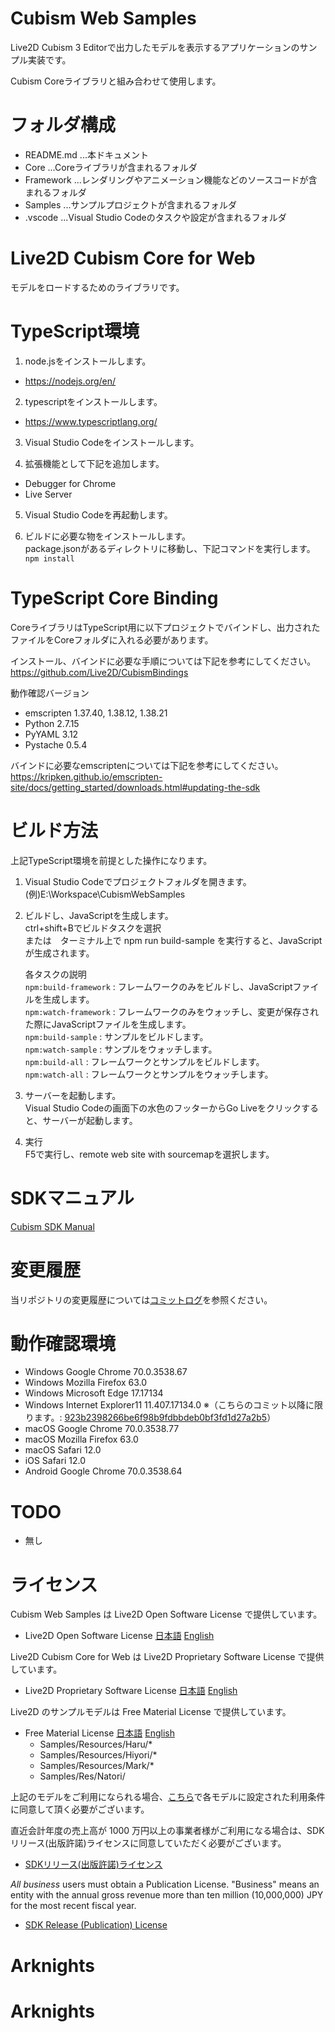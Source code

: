 # Cubism Web Samples

Live2D Cubism 3 Editorで出力したモデルを表示するアプリケーションのサンプル実装です。  

Cubism Coreライブラリと組み合わせて使用します。  


# フォルダ構成

- README.md  ...本ドキュメント
- Core       ...Coreライブラリが含まれるフォルダ
- Framework  ...レンダリングやアニメーション機能などのソースコードが含まれるフォルダ
- Samples    ...サンプルプロジェクトが含まれるフォルダ
- .vscode    ...Visual Studio Codeのタスクや設定が含まれるフォルダ


# Live2D Cubism Core for Web

モデルをロードするためのライブラリです。


# TypeScript環境

1. node.jsをインストールします。  

- https://nodejs.org/en/  

2. typescriptをインストールします。  

- https://www.typescriptlang.org/  

3. Visual Studio Codeをインストールします。  

4. 拡張機能として下記を追加します。  

- Debugger for Chrome
- Live Server

5. Visual Studio Codeを再起動します。  

6. ビルドに必要な物をインストールします。  
package.jsonがあるディレクトリに移動し、下記コマンドを実行します。  
`npm install`


# TypeScript Core Binding

CoreライブラリはTypeScript用に以下プロジェクトでバインドし、出力されたファイルをCoreフォルダに入れる必要があります。  

インストール、バインドに必要な手順については下記を参考にしてください。  
https://github.com/Live2D/CubismBindings

動作確認バージョン
- emscripten 1.37.40, 1.38.12, 1.38.21  
- Python 2.7.15  
- PyYAML 3.12  
- Pystache 0.5.4  

バインドに必要なemscriptenについては下記を参考にしてください。  
https://kripken.github.io/emscripten-site/docs/getting_started/downloads.html#updating-the-sdk


# ビルド方法

上記TypeScript環境を前提とした操作になります。  

1. Visual Studio Codeでプロジェクトフォルダを開きます。  
(例)E:\Workspace\CubismWebSamples

2. ビルドし、JavaScriptを生成します。  
ctrl+shift+Bでビルドタスクを選択  
または　ターミナル上で npm run build-sample を実行すると、JavaScriptが生成されます。

    各タスクの説明  
    `npm:build-framework`   : フレームワークのみをビルドし、JavaScriptファイルを生成します。  
    `npm:watch-framework`   : フレームワークのみをウォッチし、変更が保存された際にJavaScriptファイルを生成します。  
    `npm:build-sample`      : サンプルをビルドします。  
    `npm:watch-sample`      : サンプルをウォッチします。  
    `npm:build-all`         : フレームワークとサンプルをビルドします。  
    `npm:watch-all`         : フレームワークとサンプルをウォッチします。  

3. サーバーを起動します。  
Visual Studio Codeの画面下の水色のフッターからGo Liveをクリックすると、サーバーが起動します。

4. 実行  
F5で実行し、remote web site with sourcemapを選択します。


# SDKマニュアル

[Cubism SDK Manual](http://docs.live2d.com/cubism-sdk-manual/top/)


# 変更履歴

当リポジトリの変更履歴については[コミットログ](https://github.com/Live2D/CubismWebSamples/commits/master)を参照ください。


# 動作確認環境

- Windows Google Chrome 70.0.3538.67  
- Windows Mozilla Firefox 63.0  
- Windows Microsoft Edge 17.17134  
- Windows Internet Explorer11 11.407.17134.0  ※（こちらのコミット以降に限ります。: [923b2398266be6f98b9fdbbdeb0bf3fd1d27a2b5](https://github.com/Live2D/CubismWebSamples/commit/923b2398266be6f98b9fdbbdeb0bf3fd1d27a2b5)）
- macOS Google Chrome 70.0.3538.77  
- macOS Mozilla Firefox 63.0  
- macOS Safari 12.0  
- iOS Safari 12.0  
- Android Google Chrome 70.0.3538.64  


# TODO
- 無し


# ライセンス

Cubism Web Samples は Live2D Open Software License で提供しています。
- Live2D Open Software License 
[日本語](http://www.live2d.com/eula/live2d-open-software-license-agreement_jp.html) 
[English](http://www.live2d.com/eula/live2d-open-software-license-agreement_en.html) 


Live2D Cubism Core for Web は Live2D Proprietary Software License で提供しています。
 - Live2D Proprietary Software License 
[日本語](http://www.live2d.com/eula/live2d-proprietary-software-license-agreement_jp.html) 
[English](http://www.live2d.com/eula/live2d-proprietary-software-license-agreement_en.html) 


Live2D のサンプルモデルは Free Material License で提供しています。
- Free Material License 
[日本語](http://www.live2d.com/eula/live2d-free-material-license-agreement_jp.html) 
[English](http://www.live2d.com/eula/live2d-free-material-license-agreement_en.html) 
   - Samples/Resources/Haru/*
   - Samples/Resources/Hiyori/*
   - Samples/Resources/Mark/*
   - Samples/Res/Natori/

上記のモデルをご利用になられる場合、[こちら](https://docs.live2d.com/cubism-editor-manual/sample-model/)で各モデルに設定された利用条件に同意して頂く必要がございます。

直近会計年度の売上高が 1000 万円以上の事業者様がご利用になる場合は、SDKリリース(出版許諾)ライセンスに同意していただく必要がございます。 
- [SDKリリース(出版許諾)ライセンス](http://www.live2d.com/ja/products/releaselicense) 


*All business* users must obtain a Publication License. "Business" means an entity  with the annual gross revenue more than ten million (10,000,000) JPY for the most recent fiscal year.
- [SDK Release (Publication) License](http://www.live2d.com/en/products/releaselicense) 
# Arknights
# Arknights
